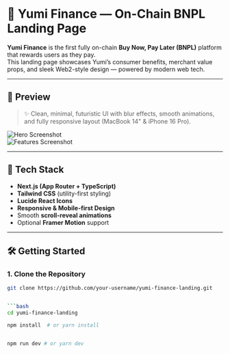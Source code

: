 # 🌿 Yumi Finance — On-Chain BNPL Landing Page

**Yumi Finance** is the first fully on-chain **Buy Now, Pay Later (BNPL)** platform that rewards users as they pay.  
This landing page showcases Yumi’s consumer benefits, merchant value props, and sleek Web2-style design — powered by modern web tech.

---

## 📸 Preview

> ✨ Clean, minimal, futuristic UI with blur effects, smooth animations, and fully responsive layout (MacBook 14" & iPhone 16 Pro).

![Hero Screenshot](./public/preview-hero.png)  
![Features Screenshot](./public/preview-features.png)

---

## 🚀 Tech Stack

- **Next.js (App Router + TypeScript)**
- **Tailwind CSS** (utility-first styling)
- **Lucide React Icons**
- **Responsive & Mobile-first Design**
- Smooth **scroll-reveal animations**
- Optional **Framer Motion** support

---

## 🛠️ Getting Started

### 1. Clone the Repository

```bash
git clone https://github.com/your-username/yumi-finance-landing.git


```bash
cd yumi-finance-landing

```
```bash
npm install  # or yarn install

```


```bash

npm run dev # or yarn dev

```